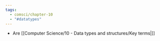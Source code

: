 ```yaml
---
tags:
  - comsci/chapter-10
  - "#datatypes"
---
```

- Are [[Computer Science/10 - Data types and structures/Key terms|]]